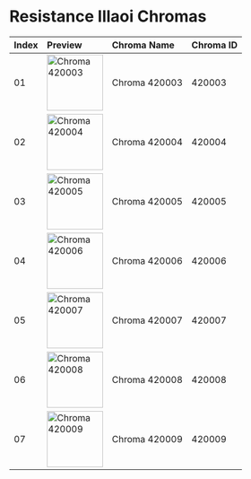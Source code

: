 # Resistance Illaoi Chromas

| Index | Preview | Chroma Name | Chroma ID |
|:---|:---|:---|:---|
| 01 | <img src='https://raw.communitydragon.org/latest/plugins/rcp-be-lol-game-data/global/default/v1/champion-chroma-images/420/420003.png' alt='Chroma 420003' width='100'> | Chroma 420003 | 420003 |
| 02 | <img src='https://raw.communitydragon.org/latest/plugins/rcp-be-lol-game-data/global/default/v1/champion-chroma-images/420/420004.png' alt='Chroma 420004' width='100'> | Chroma 420004 | 420004 |
| 03 | <img src='https://raw.communitydragon.org/latest/plugins/rcp-be-lol-game-data/global/default/v1/champion-chroma-images/420/420005.png' alt='Chroma 420005' width='100'> | Chroma 420005 | 420005 |
| 04 | <img src='https://raw.communitydragon.org/latest/plugins/rcp-be-lol-game-data/global/default/v1/champion-chroma-images/420/420006.png' alt='Chroma 420006' width='100'> | Chroma 420006 | 420006 |
| 05 | <img src='https://raw.communitydragon.org/latest/plugins/rcp-be-lol-game-data/global/default/v1/champion-chroma-images/420/420007.png' alt='Chroma 420007' width='100'> | Chroma 420007 | 420007 |
| 06 | <img src='https://raw.communitydragon.org/latest/plugins/rcp-be-lol-game-data/global/default/v1/champion-chroma-images/420/420008.png' alt='Chroma 420008' width='100'> | Chroma 420008 | 420008 |
| 07 | <img src='https://raw.communitydragon.org/latest/plugins/rcp-be-lol-game-data/global/default/v1/champion-chroma-images/420/420009.png' alt='Chroma 420009' width='100'> | Chroma 420009 | 420009 |
